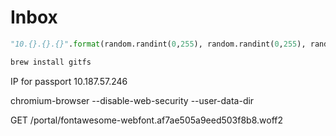 # Inbox

``` python
"10.{}.{}.{}".format(random.randint(0,255), random.randint(0,255), random.randint(0,255))
```

``` bash
brew install gitfs
```

IP for passport 10.187.57.246

chromium-browser --disable-web-security --user-data-dir


GET /portal/fontawesome-webfont.af7ae505a9eed503f8b8.woff2
